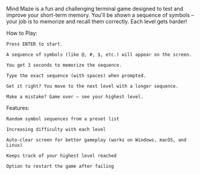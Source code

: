 Mind Maze is a fun and challenging terminal game designed to test and improve your short-term memory.
You'll be shown a sequence of symbols – your job is to memorize and recall them correctly. Each level gets harder!

How to Play:

    Press ENTER to start.
    
    A sequence of symbols (like @, #, $, etc.) will appear on the screen.
    
    You get 3 seconds to memorize the sequence.
    
    Type the exact sequence (with spaces) when prompted.
    
    Get it right? You move to the next level with a longer sequence.
    
    Make a mistake? Game over – see your highest level.

Features:

    Random symbol sequences from a preset list
    
    Increasing difficulty with each level
    
    Auto-clear screen for better gameplay (works on Windows, macOS, and Linux)
    
    Keeps track of your highest level reached
    
    Option to restart the game after failing
